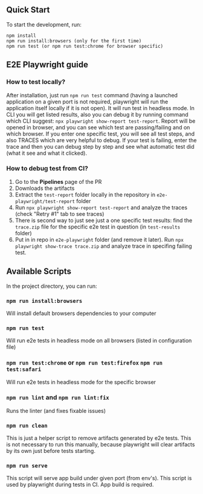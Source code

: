 ## Quick Start

To start the development, run:

```
npm install
npm run install:browsers (only for the first time)
npm run test (or npm run test:chrome for browser specific)
```

## E2E Playwright guide

### How to test locally?

After installation, just run `npm run test` command (having a launched application on a given port is not required,
playwright will run the application itself locally if it is not open). It will run test in headless mode. In CLI you
will get listed results, also you can debug it by running command which CLI suggest:
`npx playwright show-report test-report`. Report will be opened in browser, and you can see which test are
passing/failing and on which browser. If you enter one specific test, you will see all test steps, and also TRACES which
are very helpful to debug. If your test is failing, enter the trace and then you can debug step by step and see what
automatic test did (what it see and what it clicked).

### How to debug test from CI?

1. Go to the **Pipelines** page of the PR
2. Downloads the artifacts
3. Extract the `test-report` folder locally in the repository in `e2e-playwright/test-report` folder
4. Run `npx playwright show-report test-report` and analyze the traces (check "Retry #1" tab to see traces)
5. There is second way to just see just a one specific test results: find the `trace.zip` file for the specific e2e test
   in question (in `test-results` folder)
6. Put in in repo in `e2e-playwright` folder (and remove it later). Run `npx playwright show-trace trace.zip` and
   analyze trace in specifing failing test.

## Available Scripts

In the project directory, you can run:

### `npm run install:browsers`

Will install default browsers dependencies to your computer

### `npm run test`

Will run e2e tests in headless mode on all browsers (listed in configuration file)

### `npm run test:chrome` or `npm run test:firefox` `npm run test:safari`

Will run e2e tests in headless mode for the specific browser

### `npm run lint` and `npm run lint:fix`

Runs the linter (and fixes fixable issues)

### `npm run clean`

This is just a helper script to remove artifacts generated by e2e tests. This is not necessary to run this manually,
because playwright will clear artifacts by its own just before tests starting.

### `npm run serve`

This script will serve app build under given port (from env's). This script is used by playwright during tests in CI.
App build is required.
